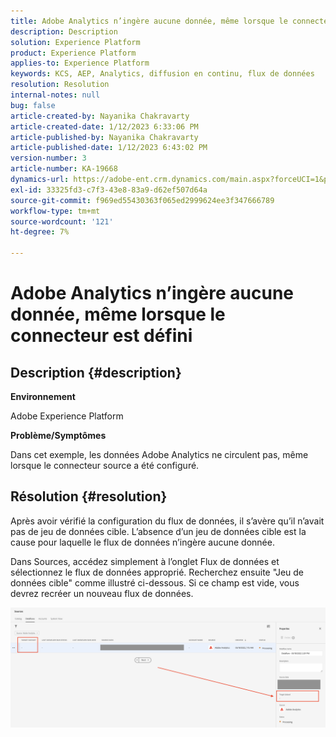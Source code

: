 ```yaml
---
title: Adobe Analytics n’ingère aucune donnée, même lorsque le connecteur est défini
description: Description
solution: Experience Platform
product: Experience Platform
applies-to: Experience Platform
keywords: KCS, AEP, Analytics, diffusion en continu, flux de données
resolution: Resolution
internal-notes: null
bug: false
article-created-by: Nayanika Chakravarty
article-created-date: 1/12/2023 6:33:06 PM
article-published-by: Nayanika Chakravarty
article-published-date: 1/12/2023 6:43:02 PM
version-number: 3
article-number: KA-19668
dynamics-url: https://adobe-ent.crm.dynamics.com/main.aspx?forceUCI=1&pagetype=entityrecord&etn=knowledgearticle&id=4f0d8b8b-a792-ed11-aad1-6045bd006c82
exl-id: 33325fd3-c7f3-43e8-83a9-d62ef507d64a
source-git-commit: f969ed55430363f065ed2999624ee3f347666789
workflow-type: tm+mt
source-wordcount: '121'
ht-degree: 7%

---
```


# Adobe Analytics n’ingère aucune donnée, même lorsque le connecteur est défini

## Description {#description}


<b>Environnement</b>

Adobe Experience Platform

<b>Problème/Symptômes</b>

Dans cet exemple, les données Adobe Analytics ne circulent pas, même lorsque le connecteur source a été configuré.


## Résolution {#resolution}


Après avoir vérifié la configuration du flux de données, il s’avère qu’il n’avait pas de jeu de données cible. L’absence d’un jeu de données cible est la cause pour laquelle le flux de données n’ingère aucune donnée.

Dans Sources, accédez simplement à l’onglet Flux de données et sélectionnez le flux de données approprié. Recherchez ensuite &quot;Jeu de données cible&quot; comme illustré ci-dessous. Si ce champ est vide, vous devrez recréer un nouveau flux de données.

![](assets/6dcf5ee4-5adb-ec11-a7b6-0022480b01c6.png)
